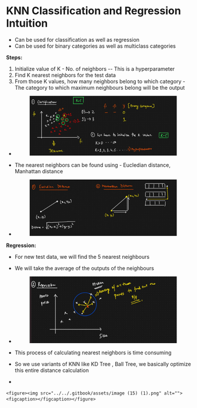 # KNN Classification and Regression Intuition

* Can be used for classification as well as regression
* Can be used for binary categories as well as multiclass categories

**Steps:**

1. Initialize value of K - No. of neighbors -- This is a hyperparameter
2. Find K nearest neighbors for the test data
3. From those K values, how many neighbors belong to which category - The category to which maximum neighbours belong will be the output

*   &#x20;

    <figure><img src="../../.gitbook/assets/image (12) (1).png" alt=""><figcaption></figcaption></figure>
* The nearest neighbors can be found using - Eucledian distance, Manhattan distance
*   &#x20;

    <figure><img src="../../.gitbook/assets/image (13) (1).png" alt=""><figcaption></figcaption></figure>

**Regression:**

* &#x20;For new test data, we will find the 5 nearest neighbours
* We will take the average of the outputs of the neighbours
*   &#x20;

    <figure><img src="../../.gitbook/assets/image (14) (1).png" alt=""><figcaption></figcaption></figure>



* &#x20;This process of calculating nearest neighbors is time consuming
* So we use variants of KNN like KD Tree , Ball Tree, we basically optimize this entire distance calculation
*

    <figure><img src="../../.gitbook/assets/image (15) (1).png" alt=""><figcaption></figcaption></figure>
